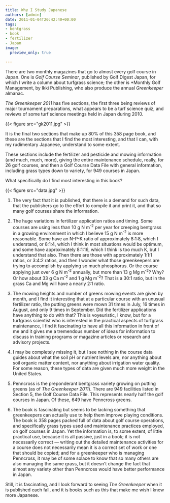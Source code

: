 ```yaml
---
title: Why I Study Japanese
authors: [admin]
date: 2011-01-04T20:42:40+00:00
tags:
- bentgrass
- book
- fertilizer
- Japan
image:
  preview_only: true

---
```

There are two monthly magazines that go to almost every golf course in Japan. One is *Golf Course Seminar*, published by Golf Digest Japan, for which I write a column about turfgrass science; the other is *Monthly Golf Management, by Ikki Publishing, who also produce the annual *Greenkeeper* almanac. 

*The Greenkeeper 2011* has five sections, the first three being reviews of major tournament preparations, what appears to be a turf science quiz, and reviews of some turf science meetings held in Japan during 2010.

{{< figure src="gk2011.jpg" >}}

It is the final two sections that make up 80% of this 358 page book, and these are the sections that I find the most interesting, and that I can, with my rudimentary Japanese, understand to some extent. 

These sections include the fertilizer and pesticide and mowing information (and much, much, more), giving the entire maintenance schedule, really, for 26 golf courses, and then a Golf Course Data File with general information, including grass types down to variety, for 949 courses in Japan.

What specifically do I find most interesting in this book?

{{< figure src="data.jpg" >}}

1. The very fact that it is published, that there is a demand for such data, that the publishers go to the effort to compile it and print it, and that so many golf courses share the information.

2. The huge variations in fertilizer application ratios and timing. Some courses are using less than 10 g N m<sup>-2</sup> per year for creeping bentgrass in a growing environment in which I believe 15 g N m<sup>-2</sup> is more reasonable. Some have an N-P-K ratio of approximately 8:1:8, which I understand, or 8:1:4, which I think in most situations would be optimum, and some have approximately 8:1:16, which I think is too much K, but I understand that also. Then there are those with approximately 1:1:1 ratios, or 3:4:2 ratios, and then I wonder what those greenkeepers are trying to accomplish by applying so much phosphorus. Or the course applying just over 6 g N m<sup>-2</sup> annually, but more than 13 g Mg m<sup>-2</sup>? Why? Or how about 33 g Ca m<sup>-2</sup> and 1 g Mg m<sup>-2</sup>? That is a 30:1 ratio, but in the grass Ca and Mg will have a nearly 2:1 ratio. 

3. The mowing heights and number of greens mowing events are given by month, and I find it interesting that at a particular course with an unusual fertilizer ratio, the putting greens were mown 31 times in July, 16 times in August, and only 9 times in September. Did the fertilizer applications have anything to do with that? This is voyeuristic, I know, but for a turfgrass scientist who is interested in the practical aspects of turfgrass maintenance, I find it fascinating to have all this information in front of me and it gives me a tremendous number of ideas for information to discuss in training programs or magazine articles or research and advisory projects.

4. I may be completely missing it, but I see nothing in the course data guides about what the soil pH or nutrient levels are, nor anything about soil organic matter content, nor anything about irrigation water quality. For some reason, these types of data are given much more weight in the United States. 

5. Penncross is the preponderant bentgrass variety growing on putting greens (as of *The Greenkeeper 2011*). There are 949 facilities listed in Section 5, the Golf Course Data File. This represents nearly half the golf courses in Japan. Of these, 649 have Penncross greens. 

6. The book is fascinating but seems to be lacking something that greenkeepers can actually use to help them improve playing conditions. The book is 358 pages packed full of data about golf course operations, and specifically grass types used and maintenance practices employed, on golf courses in Japan. Yet the information is, to some extent, of little practical use, because it is all passive, just in a book; it is not necessarily correct — writing out the detailed maintenance activities for a course does not necessarily mean it is a correct set of work or one that should be copied; and for a greenkeeper who is managing Penncross, it may be of some solace to know that so many others are also managing the same grass, but it doesn't change the fact that almost any variety other than Penncross would have better performance in Japan.

Still, it is fascinating, and I look forward to seeing *The Greenkeeper* when it is published each fall, and it is books such as this that make me wish I knew more Japanese.
